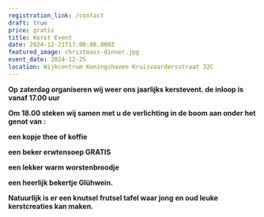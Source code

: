 ```yaml
---
registration_link: /contact
draft: true
price: gratis
title: Kerst Event
date: 2024-12-21T17:00:00.000Z
featured_image: christmass-dinner.jpg
event_date: 2024-12-25
location: Wijkcentrum Koningshaven Kruisvaardersstraat 32C
---
```

**Op zaterdag organiseren wij weer ons jaarlijks kerstevent.   de inloop is vanaf 17.00 uur**

**Om 18.00 steken wij samen met u de verlichting in de boom aan onder het genot van :**

**een kopje thee of koffie**

**een beker erwtensoep                                              GRATIS**

**een lekker  warm worstenbroodje**

**een heerlijk bekertje Glühwein.**

**Natuurlijk is er een knutsel frutsel tafel waar jong en oud leuke kerstcreaties kan maken.**
